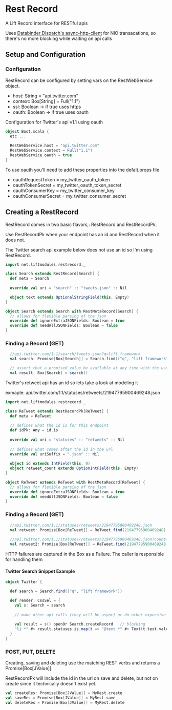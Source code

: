 Rest Record
===========

A Lift Record interface for RESTful apis

Uses <a href="http://dispatch.databinder.net/Dispatch.html">Databinder Dispatch's </a><a href="https://github.com/AsyncHttpClient/async-http-client">async-http-client</a> for NIO transacations, so there's no more blocking while waiting on api calls

## Setup and Configuration 

### Configuration
RestRecord can be configured by setting vars on the RestWebService object.

* host: String = "api.twitter.com"
* context: Box[String] =  Full("1.1")
* ssl: Boolean -> if true uses https
* oauth: Boolean -> if true uses oauth

Configuration for Twitter's api v1.1 using oauth

```scala
object Boot.scala {
  etc ...
   
  RestWebService.host = "api.twitter.com"
  RestWebService.context = Full("1.1")
  RestWebService.oauth = true
}
```
To use oauth you'll need to add these properties into the defalt.props file

* oauthRequestToken = my_twitter_oauth_token
* oauthTokenSecret = my_twitter_oauth_token_secret
* oauthConsumerKey = my_twitter_consumer_key
* oauthConsumerSecret = my_twitter_consumer_secret


## Creating a RestRecord
RestRecord comes in two basic flavors,: RestRecord and RestRecordPk. 

Use RestRecordPk when your endpoint has an id and RestRecord when it does not.

The Twitter search api example below does not use an id so I'm using RestRecord.

```scala
import net.liftmodules.restrecord._

class Search extends RestRecord[Search] {
  def meta = Search
  
  override val uri = "search" :: "tweets.json" :: Nil

  object text extends OptionalStringField(this, Empty)
}

object Search extends Search with RestMetaRecord[Search] { 
  // allows for flexible parsing of the json
  override def ignoreExtraJSONFields: Boolean = true
  override def needAllJSONFields: Boolean = false
}
```

### Finding a Record (GET)

```scala
  //api.twitter.com/1.1/search/tweets.json?q=lift_framework
  val search: Promise[Box[Search]] = Search.find(("q", "lift framework")) 

  // assert that a promised value be available at any time with the use of apply; this is blocking
  val result: Box[Search] = search()
```

Twitter's retweet api has an id so lets take a look at modeling it

exmaple: api.twitter.com/1.1/statuses/retweets/21947795900469248.json
```scala
import net.liftmodules.restrecord._

class ReTweet extends RestRecordPk[ReTweet] {
  def meta = ReTweet
  
  // defines what the id is for this endpoint
  def idPk: Any = id.is
  
  override val uri = "statuses" :: "retweets" :: Nil
  
  // defines what comes after the id in the url
  override val uriSuffix = ".json" :: Nil
  
  object id extends IntField(this, 0)
  object retweet_count extends OptionIntField(this, Empty)
}

object ReTweet extends ReTweet with RestMetaRecord[ReTweet] { 
  // allows for flexible parsing of the json
  override def ignoreExtraJSONFields: Boolean = true
  override def needAllJSONFields: Boolean = false
}
```
### Finding a Record (GET)

```scala
  //api.twitter.com/1.1/statuses/retweets/21947795900469248.json
  val retweet: Promise[Box[ReTweet]] = ReTweet.find(21947795900469248) 
  
  //api.twitter.com/1.1/statuses/retweets/21947795900469248.json?count=5&trim_user=t
  val retweet2: Promise[Box[ReTweet]] = ReTweet.find(21947795900469248, ("count", "5), ("trim_user", "t"))
```

HTTP failures are captured in the Box as a Failure. The caller is responsible for handling them 

#### Twitter Search Snippet Example
```scala
object Twitter {

  def search = Search.find(("q", "lift framework"))

  def render: CssSel = {
    val s: Search = search
    
    // make other api calls (they will be async) or do other expensive things
    
    val result = s() openOr Search.createRecord   // blocking
    "li *" #> result.statuses.is.map(t => "@text *" #> Text(t.text.valueBox openOr ""))
  }
}
```

### POST, PUT, DELETE

Creating, saving and deleting use the matching REST verbs and returns a Promise[Box[JValue]].

RestRecordPk will include the id in the url on save and delete, but not on create since it technically doesn't exist yet.

```scala
val createRes: Promise[Box[JValue]] = MyRest.create
val saveRes = Promise[Box[JValue]] = MyRest.save
val deleteRes = Promise[Box[JValue]] = MyRest.delete
```
